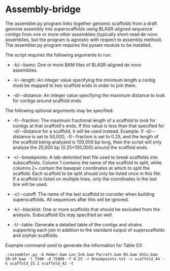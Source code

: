 # Assembly-bridge

The assembler.py program links together genomic scaffolds from a draft genome assembly into superscaffolds using BLASR-aligned sequence contigs from one or more other assemblies (typically short-read de novo assemblies, but the program is agnostic with respect to assembly method). The assembler.py program requires the pysam module to be installed.

The script requires the following arguments to run:

- -b/--bams: One or more BAM files of BLASR-aligned de novo assemblies.

- -l/--length: An integer value specifying the minimum length a contig must be mapped to two scaffold ends in order to join them.

- -d/--distance: An integer value specifying the maximum distance to look for contigs around scaffold ends.

The following optional arguments may be specified:

- -f/--fraction: The maximum fractional length of a scaffold to look for contigs at that scaffold's ends. If this value is less than that specified for -d/--distance for a scaffold, it will be used instead. Example: if -d/--distance is set to 50,000, -f/--fraction is set to 0.25, and the length of the scaffold being analyzed is 100,000 bp long, then the script will only analyze the 25,000 bp (0.25*100,000) around the scaffold ends.
    
- -r/--breakpoints: A tab-delimited text file used to break scaffolds into subscaffolds. Column 1 contains the name of the scaffold to split, while columns 2+ contain the basepair coordinates at which to split the scaffold. Each scaffold to be split should only be listed once in this file. If a scaffold is listed on multiple lines, only the coordinates in the last line will be used.
    
- -c/--cutoff: The name of the last scaffold to consider when building superscaffolds. All sequences after this will be ignored.
    
- -k/--blacklist: One or more scaffolds that should be excluded from the analysis. Subscaffold IDs may specified as well.

- -t/--table: Generate a detailed table of the contigs and strains supporting each join in addition to the standard output of superscaffolds and orphan scaffolds.

Example command used to generate the information for Table S3:

```./assembler.py -b Heber.bam Lon_Inb.bam Parrott.bam RS.bam ShCo.bam SR-VP.bam -l 7500 -d 75000 -f 0.25 -r Breakpoints.txt -c scaffold_44 -k scaffold_15.1 scaffold_42 -t```
